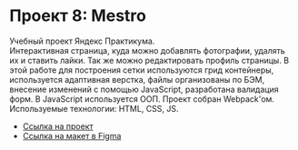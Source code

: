 # Проект 8: Mestro 
Учебный проект Яндекс Практикума.  
 Интерактивная страница, куда можно добавлять фотографии, удалять их и ставить лайки. Так же можно редактировать профиль страницы. 
 В этой работе для построения сетки используются грид контейнеры, используется адаптивная верстка, файлы организованы по БЭМ, внесение изменений с помощью JavaScript, разработана валидация форм. В JavaScript используется ООП. Проект собран Webpack'ом.
 Используемые технологии: HTML, CSS, JS. 
 * [Ссылка на проект](https://sandhani1704.github.io/mesto/.) 
 * [Ссылка на макет в Figma](https://www.figma.com/file/StZjf8HnoeLdiXS7dYrLAh/JavaScript.-Sprint-4)